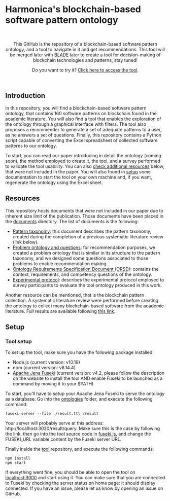 # Harmonica's blockchain-based software pattern ontology

<div align="center">
    <br/>
    <p>
        This GitHub is the repository of a blockchain-based software pattern ontology, and a tool to navigate in it and get recommendations. This tool will be merged later with <a href="https://github.com/harmonica-project/BLADE">BLADE</a> later to create a tool for decision-making of blockchain technologies and patterns, stay tuned!
    </p>
    <p>
        Do you want to try it? <a href="http://onto-tool.blade-blockchain.eu/">Click here to access the tool</a>.
    </p>
  <br/>
</div> 

## Introduction

In this repository, you will find a blockchain-based software pattern ontology, that contains 160 software patterns on blockchain found in the academic literature. You will also find a tool that enables the exploration of the ontology through a graphical interface with filters. The tool also proposes a recommender to generate a set of adequate patterns to a user, as he answers a set of questions.
Finally, this repository contains a Python script capable of converting the Excel spreadsheet of collected software patterns to our ontology. 

To start, you can read our paper introducing in detail the ontology (coming soon), the method employed to create it, the tool, and a survey performed to validate the tool usability. You can also [check additional resources](#resources) below, that were not included in the paper. You will also found in [setup](#setup) some documentation to start the tool on your own machine and, if you want, regenerate the ontology using the Excel sheet.

## Resources

This repository hosts documents that were not included in our paper due to inherent size limit of the publication. Those documents have been placed in the [documents](https://github.com/harmonica-project/blockchain-patterns-ontology/tree/main/documents) directory. The list of documents is the following:

- [Pattern taxonomy](https://github.com/harmonica-project/blockchain-patterns-ontology/blob/main/documents/Pattern%20taxonomy.pdf): this document describes the pattern taxonomy, created during the completion of a previous systematic literature review (link below).
- [Problem ontology and questions](https://github.com/harmonica-project/blockchain-patterns-ontology/blob/main/documents/Problem%20ontology.pdf): for recommendation purposes, we created a problem ontology that is similar in its structure to the pattern taxonomy, and we designed some questions associated to those problems to enable recommendation making.
- [Ontology Requirements Specification Document (ORSD)](https://github.com/harmonica-project/blockchain-patterns-ontology/blob/main/documents/ORSD.pdf): contains the context, requirements, and competency questions of the ontology.
- [Experimental protocol](https://github.com/harmonica-project/blockchain-patterns-ontology/blob/main/documents/Experimental%20protocol.pdf): describes the experimental protocol employed to survey participants to evaluate the tool ontology produced in this work.

Another resource can be mentioned, that is the blockchain pattern collection. A systematic literature review were performed before creating the ontology to collect many blockchain-based software from the academic literature. Full results are available following [this link](https://github.com/harmonica-project/blockchain-patterns-collection).

## Setup

### Tool setup

To set up the tool, make sure you have the following package installed:

- Node.js (current version: v10.19)
- npm (current version: v6.14.4)
- [Apache Jena Fuseki](https://jena.apache.org/documentation/fuseki2/) (current version: v4.2, please follow the description on the website to install the tool AND enable Fuseki to be launched as a command by moving it to your $PATH)

To start, you'll have to setup your Apache Jena Fuseki to serve the ontology as a database. Go into the [ontologies](https://github.com/harmonica-project/blockchain-patterns-ontology/tree/main/ontologies) folder, and execute the following command:

```
fuseki-server --file ./result.ttl /result
```

Your server will probably serve at this address: http://localhost:3030/result/query. Make sure this is the case by following the link, then go into the tool source code in [fuseki.js](https://github.com/harmonica-project/blockchain-patterns-ontology/blob/main/tool/src/libs/fuseki.js), and change the FUSEKI_URL variable content by the Fuseki server URL.

Finally inside the [tool](https://github.com/harmonica-project/blockchain-patterns-ontology/tree/main/tool) repository, and execute the following commands:

```
npm install
npm start
```

If everything went fine, you should be able to open the tool on [localhost:3000](localhost:3000) and start using it. You can make sure that you are connected to Fuseki by checking the server status on home page: it should display connected. If you have an issue, please let us know by opening an issue on GitHub.
